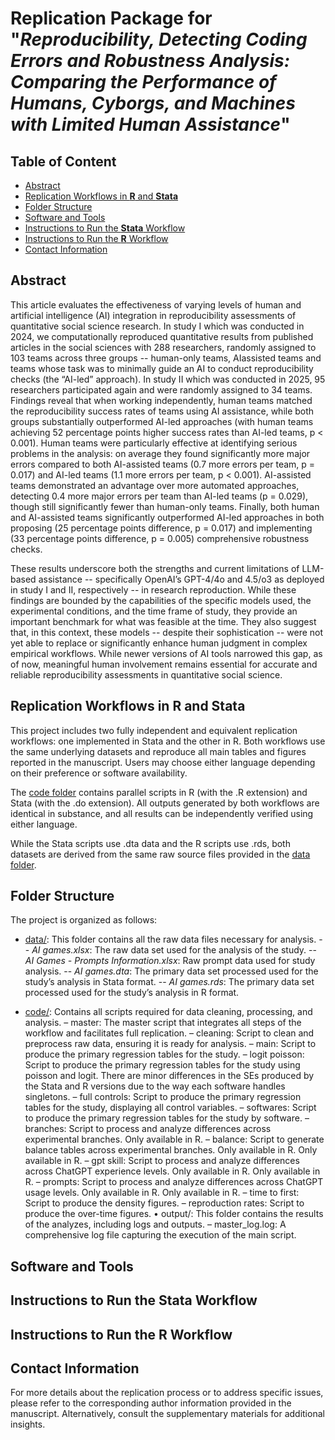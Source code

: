 # Replication Package for "_Reproducibility, Detecting Coding Errors and Robustness Analysis: Comparing the Performance of Humans, Cyborgs, and Machines with Limited Human Assistance_"

## Table of Content
- [Abstract](#Abstract)
- [Replication Workflows in **R** and **Stata**](#Replication-Workflows-in-R-and-Stata)
- [Folder Structure](#Folder-Structure)
- [Software and Tools](#Software-and-Tools)
- [Instructions to Run the **Stata** Workflow](#Instructions-to-Run-the-Stata-Workflow)
- [Instructions to Run the **R** Workflow](#Instructions-to-Run-the-R-Workflow)
- [Contact Information](#Contact-Information)

## Abstract
This article evaluates the effectiveness of varying levels of human and artificial intelligence (AI) integration in reproducibility assessments of quantitative social science research. In study I which was conducted in 2024, we computationally reproduced quantitative results from published articles in the social sciences with 288 researchers, randomly assigned to 103 teams across three groups -- human-only teams, AIassisted teams and teams whose task was to minimally guide an AI to conduct reproducibility checks (the “AI-led” approach). In study II which was conducted in 2025, 95 researchers participated again and were randomly assigned to 34 teams. Findings reveal that when working independently, human teams matched the reproducibility success rates of teams using AI assistance, while both groups substantially outperformed AI-led approaches (with human teams achieving 52 percentage points higher success rates than AI-led teams, p < 0.001). Human teams were particularly effective at identifying serious problems in the analysis: on average they found significantly more major errors compared to both AI-assisted teams (0.7 more errors per team, p = 0.017) and AI-led teams (1.1 more errors per team, p < 0.001). AI-assisted teams demonstrated an advantage over more automated approaches, detecting 0.4 more major errors per team than AI-led teams (p = 0.029), though still significantly fewer than human-only teams. Finally, both human and AI-assisted teams significantly outperformed AI-led approaches in both proposing (25 percentage points difference, p = 0.017) and implementing (33 percentage points difference, p = 0.005) comprehensive robustness checks.

These results underscore both the strengths and current limitations of LLM-based assistance -- specifically OpenAI’s GPT-4/4o and 4.5/o3 as deployed in study I and II, respectively -- in research reproduction. While these findings are bounded by the capabilities of the specific models used, the experimental conditions, and the time frame of study, they provide an important benchmark for what was feasible at the time. They also suggest that, in this context, these models -- despite their sophistication -- were not yet able to replace or significantly enhance human judgment in complex empirical workflows. While newer versions of AI tools narrowed this gap, as of now, meaningful human involvement remains essential for accurate and reliable reproducibility assessments in quantitative social science.

## Replication Workflows in **R** and Stata
This project includes two fully independent and equivalent replication workflows: one implemented in Stata and the other in R. Both workflows use the same underlying datasets and reproduce all main tables and figures reported in the manuscript. Users may choose either language depending on their preference or software availability.

The [code folder](https://github.com/atyho/AI-Replication-Games/tree/main/code) contains parallel scripts in R (with the .R extension) and Stata (with the .do extension). All outputs generated by both workflows are identical in substance, and all results can be independently verified using either language.

While the Stata scripts use .dta data and the R scripts use .rds, both datasets are derived from the same raw source files provided in the [data folder](https://github.com/atyho/AI-Replication-Games/tree/main/data).

## Folder Structure
The project is organized as follows:
- [data/](https://github.com/atyho/AI-Replication-Games/tree/main/data): This folder contains all the raw data files necessary for analysis.
-- *AI games.xlsx*: The raw data set used for the analysis of the study.
-- *AI Games - Prompts Information.xlsx*: Raw prompt data used for study analysis.
-- *AI games.dta*: The primary data set processed used for the study’s analysis in Stata format.
-- *AI games.rds*: The primary data set processed used for the study’s analysis in R format.

- [code/](https://github.com/atyho/AI-Replication-Games/tree/main/code): Contains all scripts required for data cleaning, processing, and analysis.
– master: The master script that integrates all steps of the workflow and facilitates full replication.
– cleaning: Script to clean and preprocess raw data, ensuring it is ready for analysis.
– main: Script to produce the primary regression tables for the study.
– logit poisson: Script to produce the primary regression tables for the study using poisson
and logit. There are minor differences in the SEs produced by the Stata and R versions due
to the way each software handles singletons.
– full controls: Script to produce the primary regression tables for the study, displaying all
control variables.
– softwares: Script to produce the primary regression tables for the study by software.
– branches: Script to process and analyze differences across experimental branches. Only
available in R.
– balance: Script to generate balance tables across experimental branches. Only available in
R. Only available in R.
– gpt skill: Script to process and analyze differences across ChatGPT experience levels. Only
available in R. Only available in R.
– prompts: Script to process and analyze differences across ChatGPT usage levels. Only available
in R. Only available in R.
– time to first: Script to produce the density figures.
– reproduction rates: Script to produce the over-time figures.
• output/: This folder contains the results of the analyzes, including logs and outputs.
– master_log.log: A comprehensive log file capturing the execution of the main script.

## Software and Tools

## Instructions to Run the **Stata** Workflow

## Instructions to Run the **R** Workflow

## Contact Information
For more details about the replication process or to address specific issues, please refer to the corresponding author information provided in the manuscript. Alternatively, consult the supplementary materials for additional insights.
